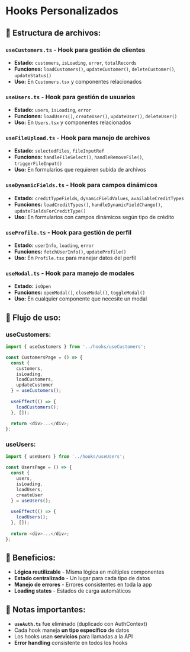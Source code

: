 # Hooks Personalizados

## 📁 Estructura de archivos:

### **`useCustomers.ts`** - Hook para gestión de clientes
- **Estado:** `customers`, `isLoading`, `error`, `totalRecords`
- **Funciones:** `loadCustomers()`, `updateCustomer()`, `deleteCustomer()`, `updateStatus()`
- **Uso:** En `Customers.tsx` y componentes relacionados

### **`useUsers.ts`** - Hook para gestión de usuarios
- **Estado:** `users`, `isLoading`, `error`
- **Funciones:** `loadUsers()`, `createUser()`, `updateUser()`, `deleteUser()`
- **Uso:** En `Users.tsx` y componentes relacionados

### **`useFileUpload.ts`** - Hook para manejo de archivos
- **Estado:** `selectedFiles`, `fileInputRef`
- **Funciones:** `handleFileSelect()`, `handleRemoveFile()`, `triggerFileInput()`
- **Uso:** En formularios que requieren subida de archivos

### **`useDynamicFields.ts`** - Hook para campos dinámicos
- **Estado:** `creditTypeFields`, `dynamicFieldValues`, `availableCreditTypes`
- **Funciones:** `loadCreditTypes()`, `handleDynamicFieldChange()`, `updateFieldsForCreditType()`
- **Uso:** En formularios con campos dinámicos según tipo de crédito

### **`useProfile.ts`** - Hook para gestión de perfil
- **Estado:** `userInfo`, `loading`, `error`
- **Funciones:** `fetchUserInfo()`, `updateProfile()`
- **Uso:** En `Profile.tsx` para manejar datos del perfil

### **`useModal.ts`** - Hook para manejo de modales
- **Estado:** `isOpen`
- **Funciones:** `openModal()`, `closeModal()`, `toggleModal()`
- **Uso:** En cualquier componente que necesite un modal

## 🔄 Flujo de uso:

### **useCustomers:**
```typescript
import { useCustomers } from '../hooks/useCustomers';

const CustomersPage = () => {
  const { 
    customers, 
    isLoading, 
    loadCustomers, 
    updateCustomer 
  } = useCustomers();
  
  useEffect(() => {
    loadCustomers();
  }, []);
  
  return <div>...</div>;
};
```

### **useUsers:**
```typescript
import { useUsers } from '../hooks/useUsers';

const UsersPage = () => {
  const { 
    users, 
    isLoading, 
    loadUsers, 
    createUser 
  } = useUsers();
  
  useEffect(() => {
    loadUsers();
  }, []);
  
  return <div>...</div>;
};
```

## 🎯 Beneficios:

- **Lógica reutilizable** - Misma lógica en múltiples componentes
- **Estado centralizado** - Un lugar para cada tipo de datos
- **Manejo de errores** - Errores consistentes en toda la app
- **Loading states** - Estados de carga automáticos

## 📝 Notas importantes:

- **`useAuth.ts`** fue eliminado (duplicado con AuthContext)
- Cada hook maneja **un tipo específico** de datos
- Los hooks usan **servicios** para llamadas a la API
- **Error handling** consistente en todos los hooks 